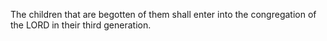 The children that are begotten of them shall enter into the congregation of the LORD in their third generation.
